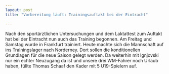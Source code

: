 ```yaml
---
layout: post
title: "Vorbereitung läuft: Trainingsauftakt bei der Eintracht"

---
```


Nach den sportärztlichen Untersuchungen und dem Laktattest zum Auftakt hat bei der Eintracht nun auch das Training begonnen. Am Freitag und Samstag wurde in Frankfurt trainiert. Heute machte sich die Mannschaft auf ins Trainingslager nach Norderney. Dort sollen die konditionellen Grundlagen für die neue Saison gelegt werden. Da weiterhin mit Ignjovski nur ein echter Neuzugang da ist und unsere drei WM-Fahrer noch Urlaub haben, füllte Thomas Schaaf den Kader mit 5 U19-Spielern auf.


